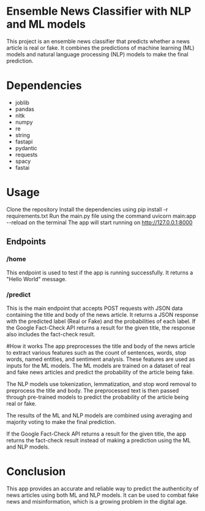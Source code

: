 # Ensemble News Classifier with NLP and ML models
This project is an ensemble news classifier that predicts whether a news article is real or fake. It combines the predictions of machine learning (ML) models and natural language processing (NLP) models to make the final prediction.

# Dependencies
* joblib
* pandas
* nltk
* numpy
* re
* string
* fastapi
* pydantic
* requests
* spacy
* fastai
# Usage
Clone the repository
Install the dependencies using pip install -r requirements.txt
Run the main.py file using the command uvicorn main:app --reload on the terminal
The app will start running on http://127.0.0.1:8000
## Endpoints
### /home
This endpoint is used to test if the app is running successfully. It returns a "Hello World" message.

### /predict
This is the main endpoint that accepts POST requests with JSON data containing the title and body of the news article. It returns a JSON response with the predicted label (Real or Fake) and the probabilities of each label. If the Google Fact-Check API returns a result for the given title, the response also includes the fact-check result.

#How it works
The app preprocesses the title and body of the news article to extract various features such as the count of sentences, words, stop words, named entities, and sentiment analysis. These features are used as inputs for the ML models. The ML models are trained on a dataset of real and fake news articles and predict the probability of the article being fake.

The NLP models use tokenization, lemmatization, and stop word removal to preprocess the title and body. The preprocessed text is then passed through pre-trained models to predict the probability of the article being real or fake.

The results of the ML and NLP models are combined using averaging and majority voting to make the final prediction.

If the Google Fact-Check API returns a result for the given title, the app returns the fact-check result instead of making a prediction using the ML and NLP models.

# Conclusion
This app provides an accurate and reliable way to predict the authenticity of news articles using both ML and NLP models. It can be used to combat fake news and misinformation, which is a growing problem in the digital age.
